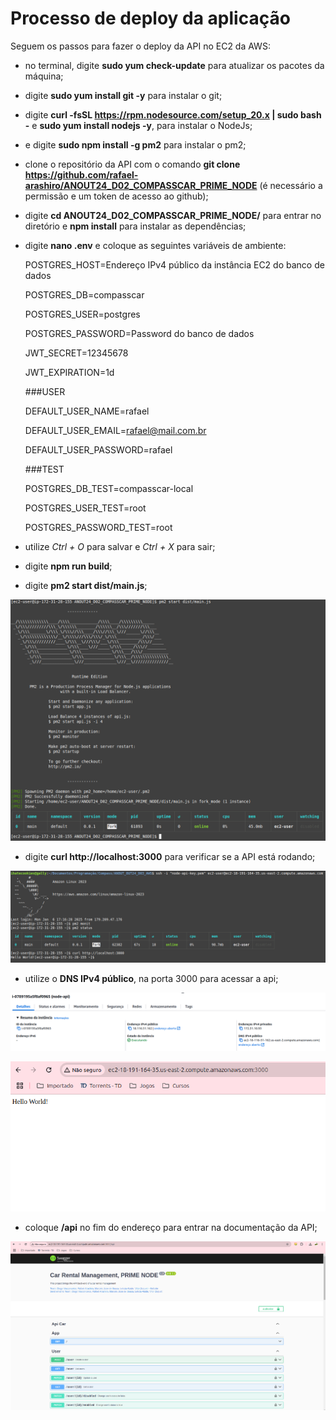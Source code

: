 
# Processo de deploy da aplicação

Seguem os passos para fazer o deploy da API no EC2 da AWS:

* no terminal, digite **sudo yum check-update** para atualizar os pacotes da máquina;

* digite **sudo yum install git -y** para instalar o git;

* digite **curl -fsSL https://rpm.nodesource.com/setup_20.x | sudo bash -** e **sudo yum install nodejs -y**, para instalar o NodeJs;

* e digite **sudo npm install -g pm2** para instalar o pm2;

* clone o repositório da API com o comando **git clone https://github.com/rafael-arashiro/ANOUT24_D02_COMPASSCAR_PRIME_NODE** (é necessário a permissão e um token de acesso ao github);

* digite **cd ANOUT24_D02_COMPASSCAR_PRIME_NODE/** para entrar no diretório e **npm install** para instalar as dependências;

* digite **nano .env** e coloque as seguintes variáveis de ambiente:
    
    POSTGRES_HOST=Endereço IPv4 público da instância EC2 do banco de dados
    
    POSTGRES_DB=compasscar

    POSTGRES_USER=postgres

    POSTGRES_PASSWORD=Password do banco de dados

    JWT_SECRET=12345678

    JWT_EXPIRATION=1d

    ###USER

    DEFAULT_USER_NAME=rafael

    DEFAULT_USER_EMAIL=rafael@mail.com.br

    DEFAULT_USER_PASSWORD=rafael

    ###TEST

    POSTGRES_DB_TEST=compasscar-local

    POSTGRES_USER_TEST=root

    POSTGRES_PASSWORD_TEST=root

* utilize *Ctrl + O* para salvar e *Ctrl + X* para sair;

* digite **npm run build**;

* digite **pm2 start dist/main.js**;

![](https://github.com/rafael-arashiro/ANOUT_OUT24_D03_AWS/blob/main/api_images/1apionline.png)

* digite **curl http://localhost:3000** para verificar se a API está rodando;

![](https://github.com/rafael-arashiro/ANOUT_OUT24_D03_AWS/blob/main/api_images/2apionline2.png)

* utilize o **DNS IPv4 público**, na porta 3000 para acessar a api;

![](https://github.com/rafael-arashiro/ANOUT_OUT24_D03_AWS/blob/main/api_images/3apiendereco.png)

![](https://github.com/rafael-arashiro/ANOUT_OUT24_D03_AWS/blob/main/api_images/3apiendereco2.png)

* coloque **/api** no fim do endereço para entrar na documentação da API;

![](https://github.com/rafael-arashiro/ANOUT_OUT24_D03_AWS/blob/main/api_images/3apiendereco3.png)